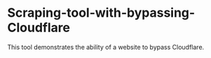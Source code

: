 # Scraping-tool-with-bypassing-Cloudflare
This tool demonstrates the ability of a website to bypass Cloudflare.
